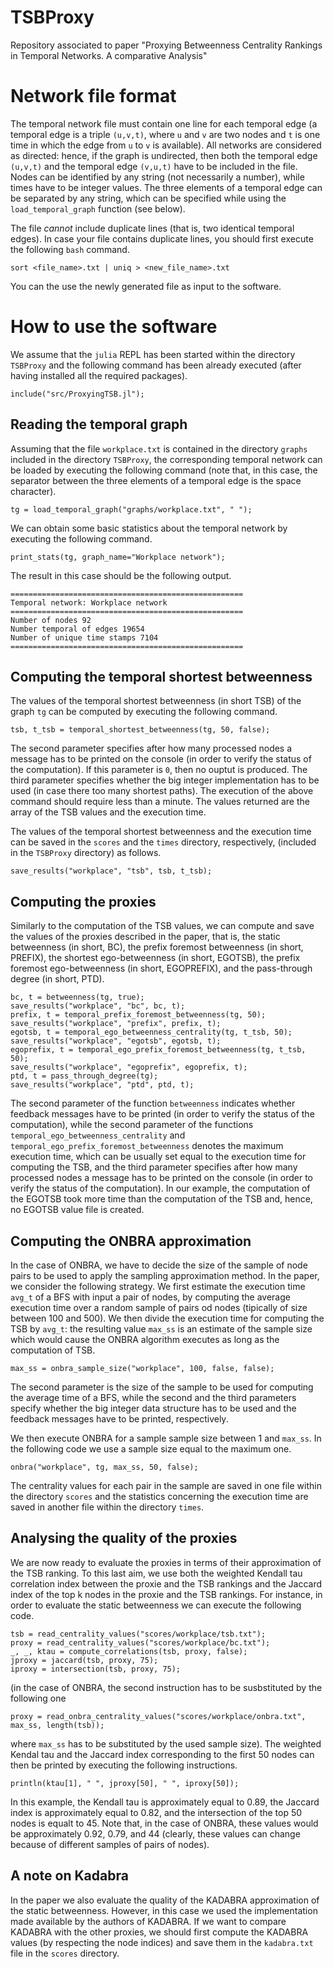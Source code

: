 # TSBProxy
Repository associated to paper "Proxying Betweenness Centrality Rankings in Temporal Networks. A comparative Analysis"

# Network file format

The temporal network file must contain one line for each temporal edge (a temporal edge is a triple `(u,v,t)`, where `u` and `v` are two nodes and `t` is one time in which the edge from `u` to `v` is available). All networks are considered as directed: hence, if the graph is undirected, then both the temporal edge `(u,v,t)` and the temporal edge `(v,u,t)` have to be included in the file. Nodes can be identified by any string (not necessarily a number), while times have to be integer values. The three elements of a temporal edge can be separated by any string, which can be specified while using the `load_temporal_graph` function (see below).

The file *cannot* include duplicate lines (that is, two identical temporal edges). In case your file contains duplicate lines, you should first execute the following `bash` command.

```
sort <file_name>.txt | uniq > <new_file_name>.txt
```

You can the use the newly generated file as input to the software.

# How to use the software

We assume that the `julia` REPL has been started within the directory `TSBProxy` and the following command has been already executed (after having installed all the required packages).

```
include("src/ProxyingTSB.jl");
```

## Reading the temporal graph

Assuming that the file `workplace.txt` is contained in the directory `graphs` included in the directory `TSBProxy`, the corresponding temporal network can be loaded by executing the following command (note that, in this case, the separator between the three elements of a temporal edge is the space character).

```
tg = load_temporal_graph("graphs/workplace.txt", " ");
```

We can obtain some basic statistics about the temporal network by executing the following command.

```
print_stats(tg, graph_name="Workplace network");
```

The result in this case should be the following output.

```
====================================================
Temporal network: Workplace network
====================================================
Number of nodes 92
Number temporal of edges 19654
Number of unique time stamps 7104
====================================================
```

## Computing the temporal shortest betweenness

The values of the temporal shortest betweenness (in short TSB) of the graph `tg` can be computed by executing the following command.

```
tsb, t_tsb = temporal_shortest_betweenness(tg, 50, false);
```

The second parameter specifies after how many processed nodes a message has to be printed on the console (in order to verify the status of the computation). If this parameter is `0`, then no ouptut is produced. The third parameter specifies whether the big integer implementation has to be used (in case there too many shortest paths). The execution of the above command should require less than a minute. The values returned are the array of the TSB values and the execution time.

The values of the temporal shortest betweenness and the execution time can be saved in the `scores` and the `times` directory, respectively, (included in the `TSBProxy` directory) as follows.

```
save_results("workplace", "tsb", tsb, t_tsb);
```

## Computing the proxies

Similarly to the computation of the TSB values, we can compute and save the values of the proxies described in the paper, that is, the static betweenness (in short, BC), the prefix foremost betweenness (in short, PREFIX), the shortest ego-betweenness (in short, EGOTSB), the prefix foremost ego-betweenness (in short, EGOPREFIX), and the pass-through degree (in short, PTD).

```
bc, t = betweenness(tg, true);
save_results("workplace", "bc", bc, t);
prefix, t = temporal_prefix_foremost_betweenness(tg, 50);
save_results("workplace", "prefix", prefix, t);
egotsb, t = temporal_ego_betweenness_centrality(tg, t_tsb, 50);
save_results("workplace", "egotsb", egotsb, t);
egoprefix, t = temporal_ego_prefix_foremost_betweenness(tg, t_tsb, 50);
save_results("workplace", "egoprefix", egoprefix, t);
ptd, t = pass_through_degree(tg);
save_results("workplace", "ptd", ptd, t);
```

The second parameter of the function `betweenness` indicates whether feedback messages have to be printed (in order to verify the status of the computation), while the second parameter of the functions `temporal_ego_betweenness_centrality` and `temporal_ego_prefix_foremost_betweenness` denotes the maximum execution time, which can be usually set equal to the execution time for computing the TSB, and the third parameter specifies after how many processed nodes a message has to be printed on the console (in order to verify the status of the computation). In our example, the computation of the EGOTSB took more time than the computation of the TSB and, hence, no EGOTSB value file is created.
## Computing the ONBRA approximation

In the case of ONBRA, we have to decide the size of the sample of node pairs to be used to apply the sampling approximation method. In the paper, we consider the following strategy. We first estimate the execution time `avg_t` of a BFS with input a pair of nodes, by computing the average execution time over a random sample of pairs od nodes (tipically of size between 100 and 500). We then divide the execution time for computing the TSB by `avg_t`: the resulting value `max_ss` is an estimate of the sample size which would cause the ONBRA algorithm executes as long as the computation of TSB.

```
max_ss = onbra_sample_size("workplace", 100, false, false);
```

The second parameter is the size of the sample to be used for computing the average time of a BFS, while the second and the third parameters specify whether the big integer data structure has to be used and the feedback messages have to be printed, respectively.

We then execute ONBRA for a sample sample size between 1 and `max_ss`. In the following code we use a sample size equal to the maximum one.

```
onbra("workplace", tg, max_ss, 50, false);
```

The centrality values for each pair in the sample are saved in one file within the directory `scores` and the statistics concerning the execution time are saved in another file within the directory `times`. 

## Analysing the quality of the proxies

We are now ready to evaluate the proxies in terms of their approximation of the TSB ranking. To this last aim, we use both the weighted Kendall tau correlation index between the proxie and the TSB rankings and the Jaccard index of the top k nodes in the proxie and the TSB rankings. For instance, in order to evaluate the static betweenness we can execute the following code.

```
tsb = read_centrality_values("scores/workplace/tsb.txt");
proxy = read_centrality_values("scores/workplace/bc.txt");
_, _, ktau = compute_correlations(tsb, proxy, false);
jproxy = jaccard(tsb, proxy, 75);
iproxy = intersection(tsb, proxy, 75);
```
(in the case of ONBRA, the second instruction has to be susbstituted by the following one 

```
proxy = read_onbra_centrality_values("scores/workplace/onbra.txt", max_ss, length(tsb));
```
where `max_ss` has to be substituted by the used sample size). The weighted Kendal tau and the Jaccard index corresponding to the first 50 nodes can then be printed by executing the following instructions.

```
println(ktau[1], " ", jproxy[50], " ", iproxy[50]);
```

In this example, the Kendall tau is approximately equal to 0.89, the Jaccard index is approximately equal to 0.82, and the intersection of the top 50 nodes is equalt to 45. Note that, in the case of ONBRA, these values would be approximately 0.92, 0.79, and 44 (clearly, these values can change because of different samples of pairs of nodes).

## A note on Kadabra

In the paper we also evaluate the quality of the KADABRA approximation of the static betweenness. However, in this case we used the implementation made available by the authors of KADABRA. If we want to compare KADABRA with the other proxies, we should first compute the KADABRA values (by respecting the node indices) and save them in the `kadabra.txt` file in the `scores` directory.

